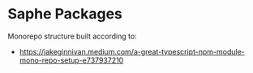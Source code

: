 # Saphe Packages

Monorepo structure built according to: 
- https://jakeginnivan.medium.com/a-great-typescript-npm-module-mono-repo-setup-e737937210
